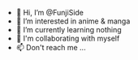 - 👋 Hi, I’m @FunjiSide
- 👀 I’m interested in anime & manga
- 🌱 I’m currently learning nothing
- 💞️ I'm collaborating with myself
- 📫 Don't reach me ...

<!---
FunjiSide/FunjiSide is a ✨ special ✨ repository because its `README.md` (this file) appears on your GitHub profile.
You can click the Preview link to take a look at your changes.
--->

